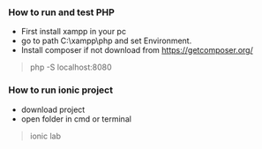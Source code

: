 ### How to run  and test PHP

- First install xampp in your pc
- go to path C:\xampp\php and set Environment.
- Install composer if not download from https://getcomposer.org/
> php -S localhost:8080

### How to run ionic project
- download project 
- open folder in cmd or terminal
>ionic lab
